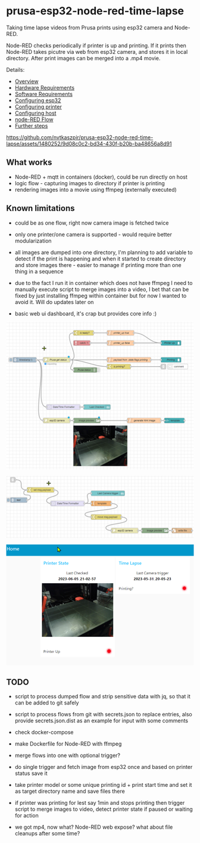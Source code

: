 # prusa-esp32-node-red-time-lapse

Taking time lapse videos from Prusa prints using esp32 camera and Node-RED.

Node-RED checks periodically if printer is up and printing.
If it prints then Node-RED takes picutre via web from esp32 camera,
and stores it in local directory.
After print images can be merged into a .mp4 movie.

Details:

- [Overview](docs/Overview.md)
- [Hardware Requirements](docs/Requirements.hardware.md)
- [Software Requirements](docs/Requirements.software.md)
- [Configuring esp32](docs/Configuring.esp32.md)
- [Configuring printer](docs/Configuring.printer.md)
- [Configuring host](docs/Configuring.host.md)
- [node-RED Flow](docs/Configuring.node-red.flow.md)
- [Further steps](docs/Further.steps.md)


https://github.com/nvtkaszpir/prusa-esp32-node-red-time-lapse/assets/1480252/9d08c0c2-bd34-430f-b20b-ba48656a8d91


## What works

- Node-RED + mqtt in containers (docker), could be run directly on host
- logic flow - capturing images to directory if printer is printing
- rendering images into a movie using ffmpeg (externally executed)

## Known limitations

- could be as one flow, right now camera image is fetched twice
- only one printer/one camera is supported - would require better modularization

- all images are dumped into one directory, I'm planning to add variable to
  detect if the print is happening and when it started to create directory
  and store images there - easier to manage if printing more than one thing in
  a sequence

- due to the fact I run it in container which does not have ffmpeg I need to
  manually execute script to merge images into a video, I bet that can be fixed
  by just installing ffmpeg within container but for now I wanted to avoid it.
  Will do updates later on

- basic web ui dashboard, it's crap but provides core info :)

![printer status flow](docs/static/prusa_printer_status-fs8.png)

![cam screenshot flow](docs/static/prusa_cam_screenshot-fs8.png)


![web_ui](docs/static/web_ui-fs8.png)

## TODO

- script to process dumped flow and strip sensitive data with jq, so that
  it can be added to git safely

- script to process flows from git with secrets.json to replace entries,
  also provide secrets.json.dist as an example for input with some comments

- check docker-compose

- make Dockerfile for Node-RED with ffmpeg

- merge flows into one with optional trigger?

- do single trigger and fetch image from esp32 once
  and based on printer status save it

- take printer model or some unique printing id + print start time
  and set it as target directory name and save files there

- if printer was printing for lest say 1min and stops printing
  then trigger script to merge images to video,
  detect printer state if paused or waiting for action

- we got mp4, now what? Node-RED web expose?
  what about file cleanups after some time?